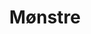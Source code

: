 ---
permalink: /components/strukturer/
layout: styleguide
title: Mønstre
category: UI components
subcategory: Designsystem
lead: Organismer tips to help you deliver delightful experiences to all users.
subnav:
- text: Footer
  href: '/components/strukturer/footers/'
- text: Formularer
  href: '/components/strukturer/form-templates/'
- text: Header
  href: '/components/strukturer/headers/'
---